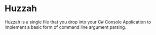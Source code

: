 # Huzzah

Huzzah is a single file that you drop into your C# Console Application to implement a basic form
of command line argument parsing.
